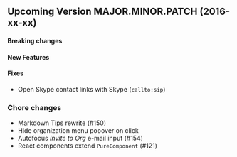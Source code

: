 ## Upcoming Version MAJOR.MINOR.PATCH (2016-xx-xx)

#### Breaking changes

#### New Features

#### Fixes

* Open Skype contact links with Skype (`callto:sip`)

### Chore changes

* Markdown Tips rewrite (#150)
* Hide organization menu popover on click
* Autofocus *Invite to Org* e-mail input (#154)
* React components extend `PureComponent` (#121)
